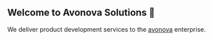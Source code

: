 ## Welcome to Avonova Solutions 👋

We deliver product development services to the [avonova](https://www.avonova.com) enterprise.

<!--
TODO: Add more public info here if needed
-->
